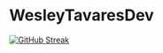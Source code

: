 # WesleyTavaresDev
[![GitHub Streak](https://streak-stats.demolab.com?user=WesleyTavaresDev&theme=nord&border_radius=4&date_format=j%20M%5B%20Y%5D)](https://git.io/streak-stats)
